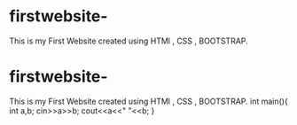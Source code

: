 # firstwebsite-
This is my First Website created using HTMl , CSS , BOOTSTRAP.

# firstwebsite-
This is my First Website created using HTMl , CSS , BOOTSTRAP.
 int main(){
    int a,b;
    cin>>a>>b;
    cout<<a<<" "<<b;
 }
